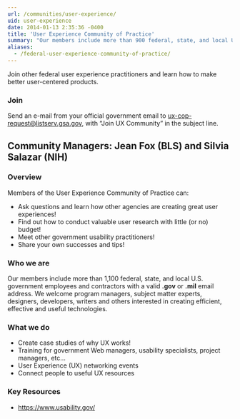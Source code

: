 ```yaml
---
url: /communities/user-experience/
uid: user-experience
date: 2014-01-13 2:35:36 -0400
title: 'User Experience Community of Practice'
summary: "Our members include more than 900 federal, state, and local U.S. government employees and contractors with a valid .gov or .mil email address. We welcome program managers, subject matter experts, designers, developers, writers and others interested in creating efficient, effective and useful technologies."
aliases:
  - /federal-user-experience-community-of-practice/
---
```


Join other federal user experience practitioners and learn how to make better user-centered products.

### Join
Send an e-mail from your official government email to [ux-cop-request@listserv.gsa.gov](mailto:ux-cop-request@listserv.gsa.gov?subject=Join%20U%20Community), with “Join UX Community” in the subject line.

## Community Managers: Jean Fox (BLS) and Silvia Salazar (NIH)

### Overview 

Members of the User Experience Community of Practice can:
  * Ask questions and learn how other agencies are creating great user experiences!
  * Find out how to conduct valuable user research with little (or no) budget!
  * Meet other government usability practitioners!
  * Share your own successes and tips!

### Who we are

Our members include more than 1,100 federal, state, and local U.S. government employees and contractors with a valid **.gov** or **.mil** email address. We welcome program managers, subject matter experts, designers, developers, writers and others interested in creating efficient, effective and useful technologies.

### What we do

  * Create case studies of why UX works!
  * Training for government Web managers, usability specialists, project managers, etc…
  * User Experience (UX) networking events
  * Connect people to useful UX resources 

### Key Resources

  * https://www.usability.gov/
